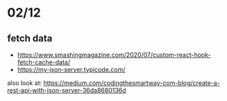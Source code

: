 # 02/12
## fetch data 
- https://www.smashingmagazine.com/2020/07/custom-react-hook-fetch-cache-data/
- https://my-json-server.typicode.com/


also look at:
https://medium.com/codingthesmartway-com-blog/create-a-rest-api-with-json-server-36da8680136d